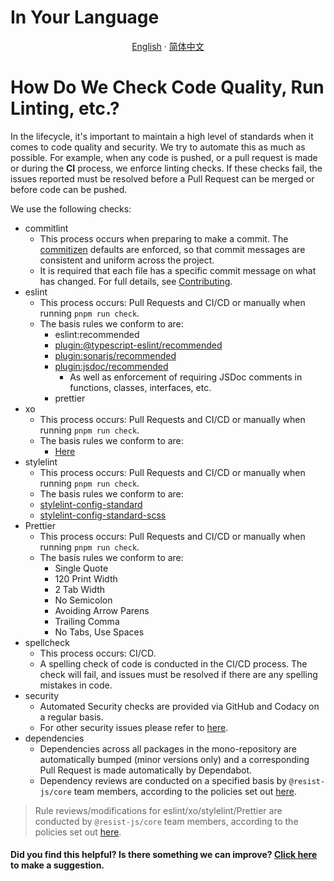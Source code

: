 # In Your Language

<p align="center">
  <a href="https://github.com/resist-js/resist/blob/master/docs/en-US/GITHUB_CHECKS.md"
    >English</a>
  ·
  <a
    href="https://github.com/resist-js/resist/blob/master/docs/zh-CN/GITHUB_CHECKS.md"
    >简体中文</a>
</p>

# How Do We Check Code Quality, Run Linting, etc.?

In the lifecycle, it's important to maintain a high level of standards when it comes to code quality and security. We try to automate this as much as possible. For example, when any code is pushed, or a pull request is made or during the **CI** process, we enforce linting checks. If these checks fail, the issues reported must be resolved before a Pull Request can be merged or before code can be pushed.

We use the following checks:

- commitlint
  - This process occurs when preparing to make a commit. The [commitizen](https://github.com/commitizen/cz-cli) defaults are enforced, so that commit messages are consistent and uniform across the project.
  - It is required that each file has a specific commit message on what has changed. For full details, see [Contributing](https://github.com/resist-js/resist/CONTRIBUTING.md).
- eslint
  - This process occurs: Pull Requests and CI/CD or manually when running `pnpm run check`.
  - The basis rules we conform to are:
    - eslint:recommended
    - [plugin:@typescript-eslint/recommended](https://github.com/typescript-eslint/typescript-eslint)
    - [plugin:sonarjs/recommended](https://github.com/SonarSource/eslint-plugin-sonarjs)
    - [plugin:jsdoc/recommended](https://github.com/gajus/eslint-plugin-jsdoc)
      - As well as enforcement of requiring JSDoc comments in functions, classes, interfaces, etc.
    - prettier
- xo
  - This process occurs: Pull Requests and CI/CD or manually when running `pnpm run check`.
  - The basis rules we conform to are:
    - [Here](https://github.com/xojs/xo)
- stylelint
  - This process occurs: Pull Requests and CI/CD or manually when running `pnpm run check`.
  - The basis rules we conform to are:
  - [stylelint-config-standard](https://github.com/stylelint/stylelint-config-standard)
  - [stylelint-config-standard-scss](https://github.com/stylelint-scss/stylelint-config-standard-scss)
- Prettier
  - This process occurs: Pull Requests and CI/CD or manually when running `pnpm run check`.
  - The basis rules we conform to are:
    - Single Quote
    - 120 Print Width
    - 2 Tab Width
    - No Semicolon
    - Avoiding Arrow Parens
    - Trailing Comma
    - No Tabs, Use Spaces
- spellcheck
  - This process occurs: CI/CD.
  - A spelling check of code is conducted in the CI/CD process. The check will fail, and issues must be resolved if there are any spelling mistakes in code.
- security
  - Automated Security checks are provided via GitHub and Codacy on a regular basis.
  - For other security issues please refer to [here](https://github.com/resist-js/resist/SECURITY.md).
- dependencies
  - Dependencies across all packages in the mono-repository are automatically bumped (minor versions only) and a corresponding Pull Request is made automatically by Dependabot.
  - Dependency reviews are conducted on a specified basis by `@resist-js/core` team members, according to the policies set out [here](https://github.com/resist-js/resist/HOUSEKEEPING.md).

> Rule reviews/modifications for eslint/xo/stylelint/Prettier are conducted by `@resist-js/core` team members, according to the policies set out [here](https://github.com/resist-js/resist/HOUSEKEEPING.md).

#### Did you find this helpful? Is there something we can improve? [Click here](https://github.com/resist-js/resist/issues/new?assignees=&labels=&template=documentation.yml) to make a suggestion.
